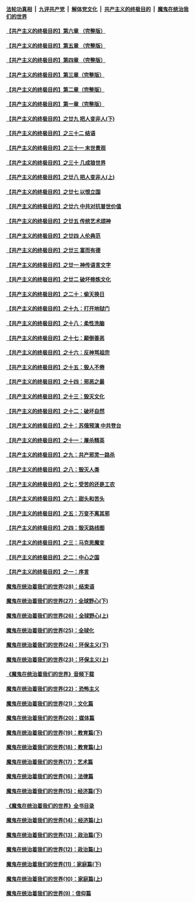 

####  [法轮功真相](../../../../basic/blob/master/README.md?t=04051201) &nbsp;|&nbsp; [九评共产党](../../../../9ping.md/blob/master/README.md?t=04051201) &nbsp;|&nbsp; [解体党文化](../../../../jtdwh.md/blob/master/README.md?t=04051201)  &nbsp;|&nbsp; [共产主义的终极目的](../../../../gczydzjmd.md/blob/master/README.md?t=04051201) &nbsp;|&nbsp; [魔鬼在统治我们的世界](../../../../mgztzwmdsj.md/blob/master/README.md?t=04051201) 

#### [【共产主义的终极目的】第六章 （完整版）](../pages/nsc422/n11428913.md?t=04051201) 

#### [【共产主义的终极目的】第五章 （完整版）](../pages/nsc422/n11428912.md?t=04051201) 

#### [【共产主义的终极目的】第四章 （完整版）](../pages/nsc422/n11428907.md?t=04051201) 

#### [【共产主义的终极目的】第三章（完整版）](../pages/nsc422/n11428848.md?t=04051201) 

#### [【共产主义的终极目的】第二章（完整版）](../pages/nsc422/n11428831.md?t=04051201) 

#### [【共产主义的终极目的】第一章（完整版）](../pages/nsc422/n11417651.md?t=04051201) 

#### [【共产主义的终极目的】之廿九 把人变非人(下)](../pages/nsc422/n11344140.md?t=04051201) 

#### [【共产主义的终极目的】之三十二 结语](../pages/nsc422/n11360535.md?t=04051201) 

#### [【共产主义的终极目的】之三十一 末世景观](../pages/nsc422/n11351129.md?t=04051201) 

#### [【共产主义的终极目的】之三十 几成狼世界](../pages/nsc422/n11348280.md?t=04051201) 

#### [【共产主义的终极目的】之廿八 把人变非人(上)](../pages/nsc422/n11340492.md?t=04051201) 

#### [【共产主义的终极目的】之廿七 以恨立国](../pages/nsc422/n11336944.md?t=04051201) 

#### [【共产主义的终极目的】之廿六 中共对抗普世价值](../pages/nsc422/n11324785.md?t=04051201) 

#### [【共产主义的终极目的】之廿五 传统艺术颂神](../pages/nsc422/n11296396.md?t=04051201) 

#### [【共产主义的终极目的】之廿四 人伦典范](../pages/nsc422/n11296397.md?t=04051201) 

#### [【共产主义的终极目的】之廿三 富而有德](../pages/nsc422/n11283598.md?t=04051201) 

#### [【共产主义的终极目的】之廿一 神传语言文字](../pages/nsc422/n11263265.md?t=04051201) 

#### [【共产主义的终极目的】之廿二 破坏修炼文化](../pages/nsc422/n11245728.md?t=04051201) 

#### [【共产主义的终极目的】之二十：偷天换日](../pages/nsc422/n11238846.md?t=04051201) 

#### [【共产主义的终极目的】之十九：打开地狱门](../pages/nsc422/n11206376.md?t=04051201) 

#### [【共产主义的终极目的】之十八：柔性洗脑](../pages/nsc422/n11199994.md?t=04051201) 

#### [【共产主义的终极目的】之十七：颠倒善恶](../pages/nsc422/n11179782.md?t=04051201) 

#### [【共产主义的终极目的】之十六：反神骂祖宗](../pages/nsc422/n11166798.md?t=04051201) 

#### [【共产主义的终极目的】之十五：毁人不倦](../pages/nsc422/n11166792.md?t=04051201) 

#### [【共产主义的终极目的】之十四：邪恶之最](../pages/nsc422/n11150249.md?t=04051201) 

#### [【共产主义的终极目的】之十三：毁灭文化](../pages/nsc422/n11135227.md?t=04051201) 

#### [【共产主义的终极目的】之十二：破坏自然](../pages/nsc422/n11135214.md?t=04051201) 

#### [【共产主义的终极目的】之十：苏俄预演 中共登台](../pages/nsc422/n11118424.md?t=04051201) 

#### [【共产主义的终极目的】之十一：屠杀精英](../pages/nsc422/n11118442.md?t=04051201) 

#### [【共产主义的终极目的】之九：共产邪灵一路杀](../pages/nsc422/n11114139.md?t=04051201) 

#### [【共产主义的终极目的】之八：毁灭人类](../pages/nsc422/n11108503.md?t=04051201) 

#### [【共产主义的终极目的】之七：受苦的还是工农](../pages/nsc422/n11101809.md?t=04051201) 

#### [【共产主义的终极目的】之六：甜头和苦头](../pages/nsc422/n11096971.md?t=04051201) 

#### [【共产主义的终极目的】之五：万变不离其邪](../pages/nsc422/n11091285.md?t=04051201) 

#### [【共产主义的终极目的】之四：毁灭路线图](../pages/nsc422/n11086284.md?t=04051201) 

#### [【共产主义的终极目的】之三：马克思魔变](../pages/nsc422/n11061941.md?t=04051201) 

#### [【共产主义的终极目的】之二：中心之国](../pages/nsc422/n11047728.md?t=04051201) 

#### [【共产主义的终极目的】之一：序言](../pages/nsc422/n11086077.md?t=04051201) 

#### [魔鬼在统治着我们的世界(28)：结束语](../pages/nsc422/n10936246.md?t=04051201) 

#### [魔鬼在统治着我们的世界(27)：全球野心(下)](../pages/nsc422/n10928319.md?t=04051201) 

#### [魔鬼在统治着我们的世界(26)：全球野心(上)](../pages/nsc422/n10900318.md?t=04051201) 

#### [魔鬼在统治着我们的世界(25)：全球化](../pages/nsc422/n10788205.md?t=04051201) 

#### [魔鬼在统治着我们的世界(24)：环保主义(下)](../pages/nsc422/n10695307.md?t=04051201) 

#### [魔鬼在统治着我们的世界(23)：环保主义(上)](../pages/nsc422/n10688613.md?t=04051201) 

#### [《魔鬼在统治着我们的世界》音频下载](../pages/nsc422/n10635553.md?t=04051201) 

#### [魔鬼在统治着我们的世界(22)：恐怖主义](../pages/nsc422/n10614727.md?t=04051201) 

#### [魔鬼在统治着我们的世界(21)：文化篇](../pages/nsc422/n10597706.md?t=04051201) 

#### [魔鬼在统治着我们的世界(20)：媒体篇](../pages/nsc422/n10586579.md?t=04051201) 

#### [魔鬼在统治着我们的世界(19)：教育篇(下)](../pages/nsc422/n10564808.md?t=04051201) 

#### [魔鬼在统治着我们的世界(18)：教育篇(上)](../pages/nsc422/n10526970.md?t=04051201) 

#### [魔鬼在统治着我们的世界(17)：艺术篇](../pages/nsc422/n10499093.md?t=04051201) 

#### [魔鬼在统治着我们的世界(16)：法律篇](../pages/nsc422/n10485969.md?t=04051201) 

#### [魔鬼在统治着我们的世界(15)：经济篇(下)](../pages/nsc422/n10469975.md?t=04051201) 

#### [《魔鬼在统治着我们的世界》全书目录](../pages/nsc422/n10464261.md?t=04051201) 

#### [魔鬼在统治着我们的世界(14)：经济篇(上)](../pages/nsc422/n10457370.md?t=04051201) 

#### [魔鬼在统治着我们的世界(13)：政治篇(下)](../pages/nsc422/n10448270.md?t=04051201) 

#### [魔鬼在统治着我们的世界(12)：政治篇(上)](../pages/nsc422/n10444576.md?t=04051201) 

#### [魔鬼在统治着我们的世界(11)：家庭篇(下)](../pages/nsc422/n10440961.md?t=04051201) 

#### [魔鬼在统治着我们的世界(10)：家庭篇(上)](../pages/nsc422/n10435448.md?t=04051201) 

#### [魔鬼在统治着我们的世界(9)：信仰篇](../pages/nsc422/n10432159.md?t=04051201) 

